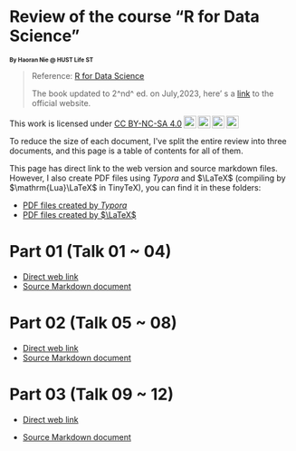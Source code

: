 # Review of the course “R for Data Science”

<font size = 1>**By Haoran Nie @ HUST Life ST**</font>

> Reference: [R for Data Science](https://r4ds.had.co.nz)
>
> The book updated to 2^nd^ ed. on July,2023, here’ s a [link](https://r4ds.hadley.nz) to the official website.

<p xmlns:cc="http://creativecommons.org/ns#" >This work is licensed under <a href="http://creativecommons.org/licenses/by-nc-sa/4.0/?ref=chooser-v1" target="_blank" rel="license noopener noreferrer" style="display:inline-block;">CC BY-NC-SA 4.0<img style="height:22px!important;margin-left:3px;vertical-align:text-bottom;" src="https://mirrors.creativecommons.org/presskit/icons/cc.svg?ref=chooser-v1"><img style="height:22px!important;margin-left:3px;vertical-align:text-bottom;" src="https://mirrors.creativecommons.org/presskit/icons/by.svg?ref=chooser-v1"><img style="height:22px!important;margin-left:3px;vertical-align:text-bottom;" src="https://mirrors.creativecommons.org/presskit/icons/nc.svg?ref=chooser-v1"><img style="height:22px!important;margin-left:3px;vertical-align:text-bottom;" src="https://mirrors.creativecommons.org/presskit/icons/sa.svg?ref=chooser-v1"></a></p>



To reduce the size of each document, I've split the entire review into three documents, and this page is a table of contents for all of them.

This page has direct link to the web version and source markdown files. However, I also create PDF files using *Typora* and $\LaTeX$ (compiling by $\mathrm{Lua}\LaTeX$  in $\mathrm{TinyTeX}$), you can find it in these folders:

- [PDF files created by *Typora*](https://github.com/Lucas04-nhr/R-for-Data-Science/tree/main/Review/PDF)
- [PDF files created by $\LaTeX$](https://github.com/Lucas04-nhr/R-for-Data-Science/tree/main/Review/LaTeX)

# Part 01 (Talk 01 ~ 04)

- [Direct web link](./Review/web/REVIEW_01.html)
- [Source Markdown document](https://github.com/Lucas04-nhr/R-for-Data-Science/blob/main/Review/REVIEW_01.md)

# Part 02 (Talk 05 ~ 08)

- [Direct web link](./Review/REVIEW_02.html)
- [Source Markdown document](https://github.com/Lucas04-nhr/R-for-Data-Science/blob/main/Review/REVIEW_02.md)

# Part 03 (Talk 09 ~ 12)

- [Direct web link](./Review/REVIEW_03.html)

- [Source Markdown document](https://github.com/Lucas04-nhr/R-for-Data-Science/blob/main/Review/REVIEW_03.md)

	 

